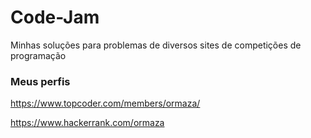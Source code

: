 # Code-Jam
Minhas soluções para problemas de diversos sites de competições de programação

### Meus perfis
https://www.topcoder.com/members/ormaza/

https://www.hackerrank.com/ormaza
